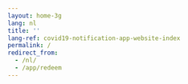 ```yaml
---
layout: home-3g
lang: nl
title: ''
lang-ref: covid19-notification-app-website-index
permalink: /
redirect_from: 
  - /nl/
  - /app/redeem
---
```

